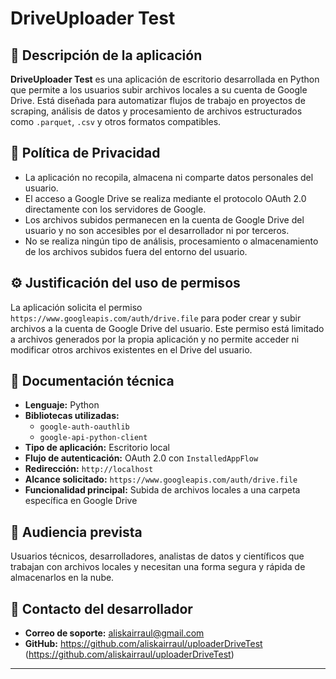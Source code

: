 # DriveUploader Test

## 🧭 Descripción de la aplicación

**DriveUploader Test** es una aplicación de escritorio desarrollada en Python que permite a los usuarios subir archivos locales a su cuenta de Google Drive. Está diseñada para automatizar flujos de trabajo en proyectos de scraping, análisis de datos y procesamiento de archivos estructurados como `.parquet`, `.csv` y otros formatos compatibles.

## 🔐 Política de Privacidad

- La aplicación no recopila, almacena ni comparte datos personales del usuario.
- El acceso a Google Drive se realiza mediante el protocolo OAuth 2.0 directamente con los servidores de Google.
- Los archivos subidos permanecen en la cuenta de Google Drive del usuario y no son accesibles por el desarrollador ni por terceros.
- No se realiza ningún tipo de análisis, procesamiento o almacenamiento de los archivos subidos fuera del entorno del usuario.

## ⚙️ Justificación del uso de permisos

La aplicación solicita el permiso `https://www.googleapis.com/auth/drive.file` para poder crear y subir archivos a la cuenta de Google Drive del usuario. Este permiso está limitado a archivos generados por la propia aplicación y no permite acceder ni modificar otros archivos existentes en el Drive del usuario.

## 📘 Documentación técnica

- **Lenguaje:** Python  
- **Bibliotecas utilizadas:**  
  - `google-auth-oauthlib`  
  - `google-api-python-client`  
- **Tipo de aplicación:** Escritorio local  
- **Flujo de autenticación:** OAuth 2.0 con `InstalledAppFlow`  
- **Redirección:** `http://localhost`  
- **Alcance solicitado:** `https://www.googleapis.com/auth/drive.file`  
- **Funcionalidad principal:** Subida de archivos locales a una carpeta específica en Google Drive

## 👥 Audiencia prevista

Usuarios técnicos, desarrolladores, analistas de datos y científicos que trabajan con archivos locales y necesitan una forma segura y rápida de almacenarlos en la nube.

## 📇 Contacto del desarrollador

- **Correo de soporte:** aliskairraul@gmail.com  
- **GitHub:** https://github.com/aliskairraul/uploaderDriveTest (https://github.com/aliskairraul/uploaderDriveTest)

---
